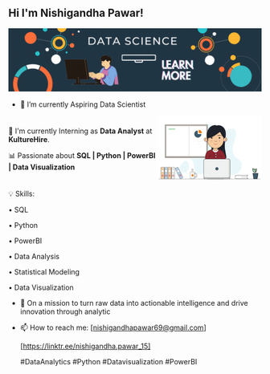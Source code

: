 ## Hi I'm Nishigandha Pawar!

![Banner](assets/banner.gif)

- 🔭 I’m currently Aspiring Data Scientist 
<div style="display: flex; align-items: center; justify-content: space-between;">
  <div>
    <p>🌱 I'm currently Interning as <b>Data Analyst</b> at <b>KultureHire</b>.</p>
    <p>📊 Passionate about <b>SQL | Python | PowerBI | Data Visualization</b></p>
  </div>
  <div>
    <img src="assets/profile.png" alt="Data Science GIF" width="300">
  </div>
</div>

💡 Skills:                                                                        

   • SQL

   • Python

   • PowerBI

   • Data Analysis

   • Statistical Modeling

   • Data Visualization

- 🌱 On a mission to turn raw data into actionable intelligence and drive innovation through analytic
  
- 📫 How to reach me:
  [nishigandhapawar69@gmail.com]
  
  [https://linktr.ee/nishigandha.pawar_15]

  #DataAnalytics #Python #Datavisualization #PowerBI
